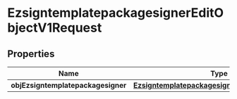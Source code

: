 

# EzsigntemplatepackagesignerEditObjectV1Request

## Properties

Name | Type | Description | Notes
------------ | ------------- | ------------- | -------------
**objEzsigntemplatepackagesigner** | [**EzsigntemplatepackagesignerRequestCompound**](EzsigntemplatepackagesignerRequestCompound.md) |  | 




